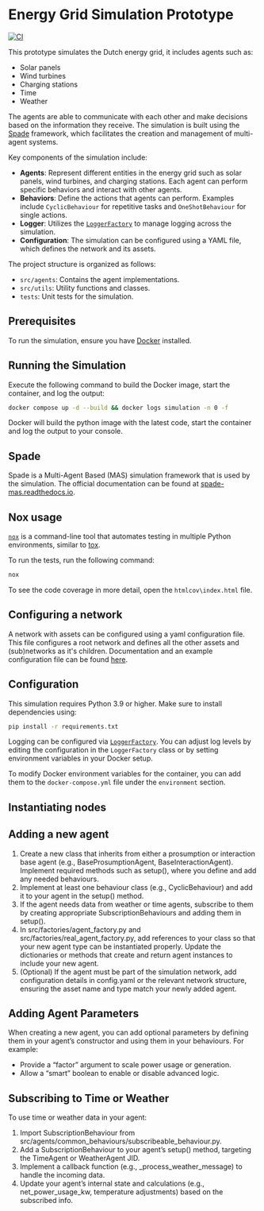 # Energy Grid Simulation Prototype

[![CI](https://github.com/Xyntax01/Congestion-Smart-Charging-Simulation/actions/workflows/ci.yml/badge.svg)](https://github.com/Xyntax01/Congestion-Smart-Charging-Simulation/actions/workflows/ci.yml)

This prototype simulates the Dutch energy grid, it includes agents such as:

- Solar panels
- Wind turbines
- Charging stations
- Time
- Weather

The agents are able to communicate with each other and make decisions based on the information they receive. The simulation is built using the [Spade](https://spade-mas.readthedocs.io/en/latest/index.html) framework, which facilitates the creation and management of multi-agent systems.

Key components of the simulation include:

- **Agents**: Represent different entities in the energy grid such as solar panels, wind turbines, and charging stations. Each agent can perform specific behaviors and interact with other agents.
- **Behaviors**: Define the actions that agents can perform. Examples include `CyclicBehaviour` for repetitive tasks and `OneShotBehaviour` for single actions.
- **Logger**: Utilizes the [`LoggerFactory`](src/utils/logger.py) to manage logging across the simulation.
- **Configuration**: The simulation can be configured using a YAML file, which defines the network and its assets.

The project structure is organized as follows:

- `src/agents`: Contains the agent implementations.
- `src/utils`: Utility functions and classes.
- `tests`: Unit tests for the simulation.

## Prerequisites

To run the simulation, ensure you have [Docker](https://www.docker.com/get-started/) installed.

## Running the Simulation

Execute the following command to build the Docker image, start the container, and log the output:

```bash
docker compose up -d --build && docker logs simulation -n 0 -f
```

Docker will build the python image with the latest code, start the container and log the output to your console.

## Spade

Spade is a Multi-Agent Based (MAS) simulation framework that is used by the simulation. The official documentation can be found at [spade-mas.readthedocs.io](https://spade-mas.readthedocs.io/en/latest/index.html).

## Nox usage

[`nox`](https://nox.thea.codes/en/stable/index.html) is a command-line tool that automates testing in multiple Python environments, similar to [tox](https://tox.readthedocs.org/).

To run the tests, run the following command:

```bash
nox
```

To see the code coverage in more detail, open the `htmlcov\index.html` file.

## Configuring a network

A network with assets can be configured using a yaml configuration file. This file configures a root network and defines all the other assets and (sub)networks as it's children. Documentation and an example configuration file can be found [here](./docs/configuration.md).

## Configuration

This simulation requires Python 3.9 or higher. Make sure to install dependencies using:

```bash
pip install -r requirements.txt
```

Logging can be configured via [`LoggerFactory`](src/utils/logger.py). You can adjust log levels by editing the configuration in the `LoggerFactory` class or by setting environment variables in your Docker setup.

To modify Docker environment variables for the container, you can add them to the `docker-compose.yml` file under the `environment` section.

## Instantiating nodes

## Adding a new agent

1. Create a new class that inherits from either a prosumption or interaction base agent (e.g., BaseProsumptionAgent, BaseInteractionAgent). Implement required methods such as setup(), where you define and add any needed behaviours.
2. Implement at least one behaviour class (e.g., CyclicBehaviour) and add it to your agent in the setup() method.
3. If the agent needs data from weather or time agents, subscribe to them by creating appropriate SubscriptionBehaviours and adding them in setup().
4. In src/factories/agent_factory.py and src/factories/real_agent_factory.py, add references to your class so that your new agent type can be instantiated properly. Update the dictionaries or methods that create and return agent instances to include your new agent.
5. (Optional) If the agent must be part of the simulation network, add configuration details in config.yaml or the relevant network structure, ensuring the asset name and type match your newly added agent.

## Adding Agent Parameters

When creating a new agent, you can add optional parameters by defining them in your agent’s constructor and using them in your behaviours. For example:

- Provide a “factor” argument to scale power usage or generation.
- Allow a “smart” boolean to enable or disable advanced logic.

## Subscribing to Time or Weather

To use time or weather data in your agent:

1. Import SubscriptionBehaviour from src/agents/common_behaviours/subscribeable_behaviour.py.
2. Add a SubscriptionBehaviour to your agent’s setup() method, targeting the TimeAgent or WeatherAgent JID.
3. Implement a callback function (e.g., \_process_weather_message) to handle the incoming data.
4. Update your agent’s internal state and calculations (e.g., net_power_usage_kw, temperature adjustments) based on the subscribed info.
